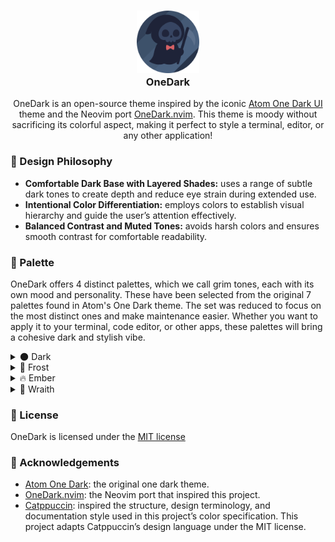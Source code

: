 <h3 align="center">
    <img src="https://raw.githubusercontent.com/onedarktheme/onedark/master/assets/logos/onedark-logo-1544x1544.png" width="100" alt="onedark logo"/></br>
    OneDark
</h3>

<p align="center">
    OneDark is an open-source theme inspired by the iconic <a href="https://github.com/atom/atom/tree/master/packages/one-dark-ui">Atom One Dark UI</a> theme and the Neovim port <a href="https://github.com/navarasu/onedark.nvim">OneDark.nvim</a>. This theme is moody without sacrificing its colorful aspect, making it perfect to style a terminal, editor, or any other application!
</p>

### 🧠 Design Philosophy

- **Comfortable Dark Base with Layered Shades:** uses a range of subtle dark tones to create depth and reduce eye strain during extended use.
- **Intentional Color Differentiation:** employs colors to establish visual hierarchy and guide the user’s attention effectively.
- **Balanced Contrast and Muted Tones:** avoids harsh colors and ensures smooth contrast for comfortable readability.

### 🎨 Palette

OneDark offers 4 distinct palettes, which we call grim tones, each with its own mood and personality. These have been selected from the original 7 palettes found in Atom's One Dark theme. The set was reduced to focus on the most distinct ones and make maintenance easier. Whether you want to apply it to your terminal, code editor, or other apps, these palettes will bring a cohesive dark and stylish vibe.

<details>
<summary>🌑 Dark</summary>
</details>

<details>
<summary>🧊 Frost</summary>
</details>

<details>
<summary>🔥 Ember</summary>
</details>

<details>
<summary>👻 Wraith</summary>
</details>

### 📜 License

OneDark is licensed under the [MIT license](LICENSE)

### 🙏 Acknowledgements

- [Atom One Dark](https://github.com/atom/atom/tree/master/packages/one-dark-ui): the original one dark theme.
- [OneDark.nvim](https://github.com/navarasu/onedark.nvim): the Neovim port that inspired this project.
- [Catppuccin](https://github.com/catppuccin/catppuccin): inspired the structure, design terminology, and documentation style used in this project’s color specification. This project adapts Catppuccin’s design language under the MIT license.